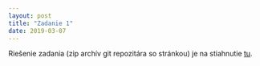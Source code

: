 ```yaml
---
layout: post
title: "Zadanie 1"
date: 2019-03-07
---
```

Riešenie zadania (zip archív git repozitára so stránkou) je na stiahnutie [tu](https://github.com/martincivan/martincivan.github.io/archive/master.zip). 
